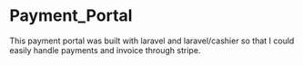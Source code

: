 # Payment_Portal
This payment portal was built with laravel and laravel/cashier so that I could easily handle payments and invoice through stripe.
